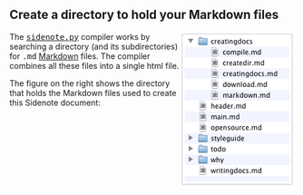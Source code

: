 Create a directory to hold your Markdown files
----------------------------------------------

<img src="img/sample_directory.png" style="float: right">


The <tt>[sidenote.py](##compile)</tt> compiler works by searching a directory (and its subdirectories) for <tt>.md</tt> [Markdown](##markdown) files.
The compiler combines all these files into a single html file.

The figure on the right shows the directory that holds the Markdown files used to create this Sidenote document:

